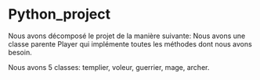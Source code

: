 # Python_project

Nous avons décomposé le projet de la manière suivante:
Nous avons une classe parente Player qui implémente toutes les méthodes
dont nous avons besoin.

Nous avons 5 classes: templier, voleur, guerrier, mage, archer.